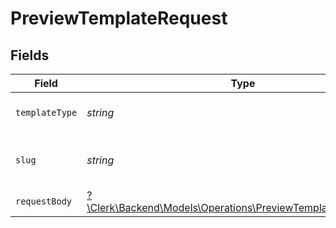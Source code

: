 # PreviewTemplateRequest


## Fields

| Field                                                                                                                 | Type                                                                                                                  | Required                                                                                                              | Description                                                                                                           |
| --------------------------------------------------------------------------------------------------------------------- | --------------------------------------------------------------------------------------------------------------------- | --------------------------------------------------------------------------------------------------------------------- | --------------------------------------------------------------------------------------------------------------------- |
| `templateType`                                                                                                        | *string*                                                                                                              | :heavy_check_mark:                                                                                                    | The type of template to preview                                                                                       |
| `slug`                                                                                                                | *string*                                                                                                              | :heavy_check_mark:                                                                                                    | The slug of the template to preview                                                                                   |
| `requestBody`                                                                                                         | [?\Clerk\Backend\Models\Operations\PreviewTemplateRequestBody](../../Models/Operations/PreviewTemplateRequestBody.md) | :heavy_minus_sign:                                                                                                    | Required parameters                                                                                                   |